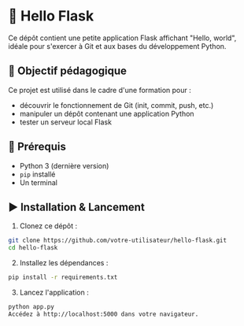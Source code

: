 # 🧪 Hello Flask

Ce dépôt contient une petite application Flask affichant "Hello, world", idéale pour s'exercer à Git et aux bases du développement Python.

## 🚀 Objectif pédagogique

Ce projet est utilisé dans le cadre d'une formation pour :

- découvrir le fonctionnement de Git (init, commit, push, etc.)
- manipuler un dépôt contenant une application Python
- tester un serveur local Flask

## 🧰 Prérequis

- Python 3 (dernière version)
- `pip` installé
- Un terminal

## ▶️ Installation & Lancement

1. Clonez ce dépôt :

```bash
git clone https://github.com/votre-utilisateur/hello-flask.git
cd hello-flask
```

2. Installez les dépendances :

```bash
pip install -r requirements.txt
```

3. Lancez l'application :

```bash
python app.py
Accédez à http://localhost:5000 dans votre navigateur.
```
